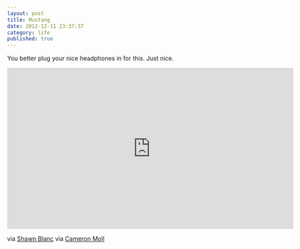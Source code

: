 ```yaml
---
layout: post
title: Mustang
date: 2012-12-11 23:37:37
category: life
published: true
---
```


You better plug your nice headphones in for this. Just nice.

<iframe src="http://player.vimeo.com/video/54510052?title=0&amp;byline=0&amp;portrait=0&amp;color=ff9933" width="670" height="377" frameborder="0" webkitAllowFullScreen mozallowfullscreen allowFullScreen></iframe>

via  [Shawn Blanc](http://shawnblanc.net/2012/12/the-real-thing/) via [Cameron Moll](https://twitter.com/cameronmoll/status/275705793809104897) 